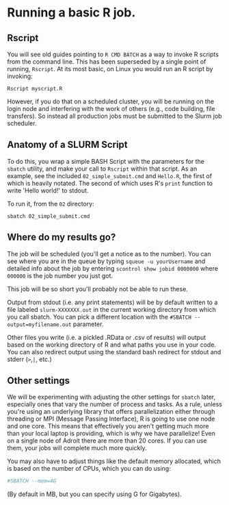 # Running a basic R job. 

## Rscript

You will see old guides pointing to `R CMD BATCH` as a way to invoke 
R scripts from the command line. This has been superseded by a single
point of running, `Rscript`. At its most basic, on Linux you would
run an R script by invoking:

```shell
Rscript myscript.R
```

However, if you do that on a scheduled cluster, you will be running 
on the login node and interfering with the work of others (e.g., code building, file transfers). So instead all production jobs must be submitted to the Slurm job scheduler.

## Anatomy of a SLURM Script

To do this, you wrap a simple BASH Script with the parameters for the `sbatch`
utility, and make your call to `Rscript` within that script. As an example,
see the included `02_simple_submit.cmd` and `Hello.R`, the first of which is heavily
notated. The second of which uses R's `print` function to write 'Hello world!'
to stdout.

To run it, from the `02` directory:

```shell
sbatch 02_simple_submit.cmd
```

## Where do my results go?
The job will be scheduled (you'll get a notice as to the number). You can see where you
are in the queue by typing `squeue -u yourUsername` and detailed info about the job
by entering `scontrol show jobid 0000000` where `000000` is the job number you just got.

This job will be so short you'll probably not be able to run these.

Output from stdout (i.e. any print statements) will be by default written to a file labeled
`slurm-XXXXXXX.out` in the current working directory from which you call sbatch. You can pick
a different location with the `#SBATCH --output=myfilename.out` parameter.

Other files you write (i.e. a pickled .RData or .csv of results) will output based on the working
directory of R and what paths you use in your code. You can also redirect output using the standard
bash redirect for stdout and stderr (`>`,`|`, etc.)

## Other settings
We will be experimenting with adjusting the other settings for `sbatch` later, especially ones
that vary the number of process and tasks. As a rule, unless you're using an underlying library
that offers parallelization either through threading or MPI (Message Passing Interface), R is 
going to use one node and one core. This means that effectively you aren't getting much more than
your local laptop is providing, which is why we have parallelize! Even on a single node of Adroit
there are more than 20 cores. If you can use them, your jobs will complete much more quickly.

You may also have to adjust things like the default memory allocated, which is based on the number
of CPUs, which you can do using:

```bash
#SBATCH --mem=4G
```

(By default in MB, but you can specify using G for Gigabytes).


